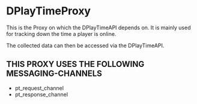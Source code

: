 # DPlayTimeProxy
This is the Proxy on which the DPlayTimeAPI depends on.
It is mainly used for tracking down the time a player is online.

The collected data can then be accessed via the DPlayTimeAPI.

THIS PROXY USES THE FOLLOWING MESSAGING-CHANNELS
---

* pt_request_channel
* pt_response_channel
